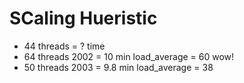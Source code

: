 # SCaling Hueristic

- 44 threads = ? time
- 64 threads 2002 = 10 min load_average = 60 wow!
- 50 threads 2003 = 9.8 min load_average = 38

